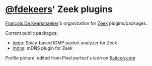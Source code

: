 # [@fdekeers](https://github.com/fdekeers)' Zeek plugins

[François De Keersmaeker](https://github.com/fdekeers)'s organization for [Zeek](https://zeek.org/) plugins/packages.

Current public packages:
- [igmp](https://github.com/zeek-plugins/igmp): Spicy-based IGMP packet analyzer for Zeek
- [mdns](https://github.com/zeek-plugins/mdns): mDNS plugin for Zeek


Profile picture: edited from Pixel perfect's icon on [flaticon.com](https://www.flaticon.com/)

